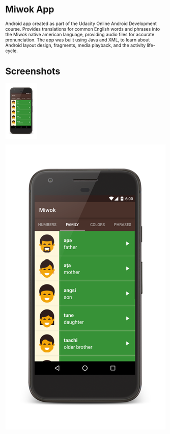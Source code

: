 Miwok App
===================================

Android app created as part of the Udacity Online Android Development course.  Provides translations for common English words and phrases into the Miwok native american language, providing audio files for accurate pronunciation.  The app was built using Java and XML, to learn about Android layout design, fragments, media playback, and the activity life-cycle.

Screenshots
===================================
<img src="https://raw.githubusercontent.com/erictraaaan/Miwok/master/Family_framed.png" alt="Drawing" style="width: 100px;"/>



![alt tag](https://raw.githubusercontent.com/erictraaaan/Miwok/master/Family_framed.png)
